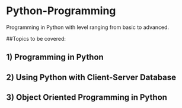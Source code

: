 # Python-Programming
Programming in Python with level ranging from basic to advanced.

##Topics to be covered:

## 1) Programming in Python
## 2) Using Python with Client-Server Database 
## 3) Object Oriented Programming in Python
